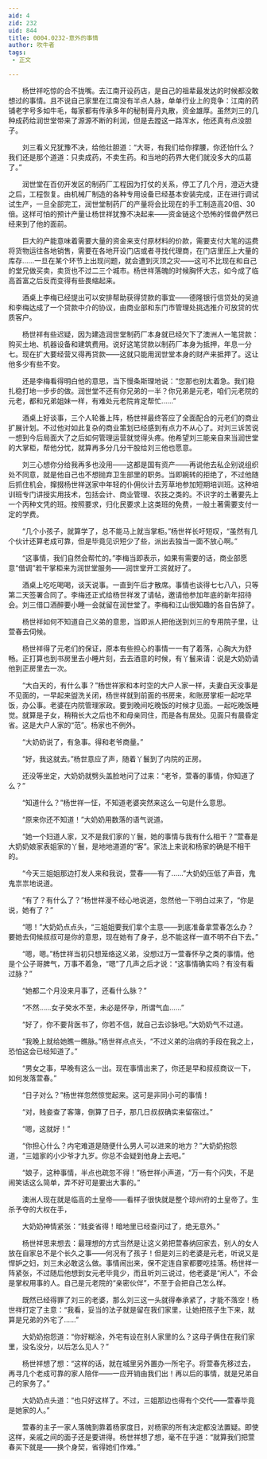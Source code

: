 ```yaml
---
aid: 4
zid: 232
uid: 844
title: 0004.0232-意外的事情
author: 吹牛者
tags: 
 - 正文

---
```




　　杨世祥吃惊的合不拢嘴。去江南开设药店，是自己的祖辈最发达的时候都没敢想过的事情。且不说自己家里在江南没有半点人脉，单单行业上的竞争：江南的药铺老字号多如牛毛，每家都有传承多年的秘制膏丹丸散，资金雄厚。虽然刘三的几种成药给润世堂带来了源源不断的利润，但是去蹚这一路浑水，他还真有点没胆子。

　　刘三看义兄犹豫不决，给他壮胆道：“大哥，有我们给你撑腰，你还怕什么？我们还是那个道道：只卖成药，不卖生药。和当地的药界大佬们就没多大的瓜葛了。”

　　润世堂在百仞开发区的制药厂工程因为打仗的关系，停工了几个月，澄迈大捷之后，工程恢复。由机械厂制造的各种专用设备已经基本安装完成，正在进行调试试生产，一旦全部完工，润世堂制药厂的产量将会比现在的手工制造高20倍、30倍。这样可怕的预计产量让杨世祥犹豫不决起来——资金链这个恐怖的怪兽俨然已经来到了他的面前。

　　巨大的产能意味着需要大量的资金来支付原材料的价款，需要支付大笔的运费将货物运往各地销售，需要在各地开设门店或者寻找代理商，在门店里压上大量的库存……一旦在某个环节上出现问题，就会遭到灭顶之灾——这可不比现在和自己的堂兄做买卖，卖货也不过二三个城市。杨世祥落魄的时候胸怀大志，如今成了临高首富之后反而变得有些畏缩起来。

　　酒桌上李梅已经提出可以安排帮助获得贷款的事宜——德隆银行信贷处的吴迪和李梅达成了一个贷款中介的协议，由商业部和东门市管理处挑选推介可放贷的优质客户。

　　杨世祥有些迟疑，因为建造润世堂制药厂本身就已经欠下了澳洲人一笔贷款：购买土地、机器设备和建筑费用。说好这笔贷款以制药厂本身为抵押，年息一分七。现在扩大要经营又得再贷款——这就只能用润世堂本身的财产来抵押了。这让他多少有些不安。

　　还是李梅看得明白他的意思，当下慢条斯理地说：“您那也别太着急。我们稳扎稳打地一步步的做。润世堂不还有你兄弟的一半？你兄弟是元老，咱们元老院的元老，都和兄弟姐妹一样，有难处元老院肯定帮忙……”

　　酒桌上好谈事，三个人轮番上阵，杨世祥最终答应了全面配合的元老们的商业扩展计划。不过他对如此复杂的商业策划已经感到有点力不从心了。对刘三诉苦说一想到今后局面大了之后如何管理运营就觉得头疼。他希望刘三能亲自来当润世堂的大掌柜，帮他分忧，就算再多分几分干股给刘三他也愿意。

　　刘三心想你分给我再多也没用——这都是国有资产——再说他去私企别说组织处不同意，就是他自己也不想抛弃卫生部里的职务。当即婉转的拒绝了，不过他随后抓住机会，撺掇杨世祥送家中年轻的仆佣伙计去芳草地参加短期培训班。这种培训班专门讲授实用技术，包括会计、商业管理、农技之类的。不识字的土著要先上一个丙种文凭的班。按照要求，归化民要求上这类班的免费，一般土著需要支付一定的学费。

　　“几个小孩子，就算学了，总不能马上就当掌柜。”杨世祥长吁短叹，“虽然有几个伙计还算老成可靠，但是毕竟见识短少了些，派出去独当一面不放心啊。”

　　“这事情，我们自然会帮忙的。”李梅当即表示，如果有需要的话，商业部愿意“借调”若干掌柜来为润世堂服务——润世堂开工资就好了。

　　酒桌上吃吃喝喝，谈天说事。一直到午后才散席。事情也谈得七七八八，只等第二天签署合同了。李梅还正式给杨世祥发了请帖，邀请他参加年底的新年招待会。刘三借口酒醉要小睡一会就留在润世堂了。李梅和江山很知趣的各自告辞了。

　　杨世祥如何不知道自己义弟的意思，当即派人把他送到刘三的专用院子里，让萱春去伺候。

　　杨世祥得了元老们的保证，原本有些担心的事情一一有了着落，心胸大为舒畅。正打算也到书房里去小睡片刻，去去酒意的时候，有丫鬟来请：说是大奶奶请他到正房里去一次。

　　“大白天的，有什么事？”杨世祥家和本时空的大户人家一样，夫妻白天没事是不见面的，一早起来盥洗关闭，杨世祥就到前面的书房来，和账房掌柜一起吃早饭，办公事。老婆在内院管理家政。要到晚间吃晚饭的时候才见面。一起吃晚饭睡觉。就算是子女，稍稍长大之后也不和母亲同住，而是各有居处。见面只有晨昏定省。这是大户人家的“范”。杨家也不例外。

　　“大奶奶说了，有急事。得和老爷商量。”

　　“好，我这就去。”杨世意应了声，随着丫鬟到了内院的正房。

　　还没等坐定，大奶奶就劈头盖脸地问了过来：“老爷，萱春的事情，你知道了么？”

　　“知道什么？”杨世祥一怔，不知道老婆突然来这么一句是什么意思。

　　“原来你还不知道！”大奶奶用数落的语气说道。

　　“她一个妇道人家，又不是我们家的丫鬟，她的事情与我有什么相干？”萱春是大奶奶娘家表姐家的丫鬟，是地地道道的“客”。家法上来说和杨家的确是不相干的。

　　“今天三姐姐那边打发人来和我说，萱春——有了……”大奶奶压低了声音，鬼鬼祟祟地说道。

　　“有了？有什么了？”杨世祥漫不经心地说道，忽然他一下明白过来了，“你是说，她有了？”

　　“嗯！”大奶奶点点头，“三姐姐要我们拿个主意——到底准备拿萱春怎么办？要她去伺候叔叔可是你的意思，现在她有了身子，总不能这样一直不明不白下去。”

　　“嗯，嗯。”杨世祥当初只想笼络这义弟，没想过万一萱春怀孕之类的事情。他是个公子哥脾气，万事不着急，“嗯”了几声之后才说：“这事情确实吗？有没有看过脉？”

　　“她都二个月没来月事了，还看什么脉？”

　　“不然……女子癸水不至，未必是怀孕，所谓气血……”

　　“好了，你不要背医书了，你若不信，就自己去诊脉吧。”大奶奶气不过道。

　　“我晚上就给她瞧一瞧脉。”杨世祥点点头，“不过义弟的治病的手段在我之上，恐怕这会已经知道了。”

　　“男女之事，早晚有这么一出。现在事情出来了，你还是早和叔叔商议一下，如何发落萱春。”

　　“日子对么？”杨世祥忽然惊觉起来。这可是非同小可的事情！

　　“对，贱妾查了客簿，倒算了日子，那几日叔叔确实来留宿过。”

　　“嗯，这就好！”

　　“你担心什么？内宅难道是随便什么男人可以进来的地方？”大奶奶抱怨道，“三姐家的小少爷才九岁。你总不会疑到他身上去吧。”

　　“娘子，这种事情，半点也疏忽不得！”杨世祥小声道，“万一有个闪失，不是闹笑话这么简单，弄不好可是要出大事的。”

　　澳洲人现在就是临高的土皇帝——看样子很快就是整个琼州府的土皇帝了。生杀予夺的大权在手，

　　大奶奶神情紧张：“贱妾省得！暗地里已经查问过了，绝无意外。”

　　杨世祥思来想去：最理想的方式当然是让这义弟把萱春纳回家去，别人的女人放在自家总不是个长久之事——何况有了孩子！但是刘三的老婆是元老，听说又是悍妒之妇，刘三未必敢这么做。事情闹出来，保不定连自家都要吃挂落。杨世祥一阵紧张，不过随后他想到女元老毕竟少，而且听刘三说过，他老婆是“闲人”，不会是掌权用事的人。自己是元老院的“亲密伙伴”，不至于会把自己怎么样。

　　既然已经得罪了刘三的老婆，那么刘三这一头就得奉承紧了，才能不落空！杨世祥打定了主意：“我看，妥当的法子就是留在我们家里，让她把孩子生下来，就算是兄弟的外宅了……”

　　大奶奶抱怨道：“你好糊涂，外宅有设在别人家里的么？这母子俩住在我们家里，没名没分，以后怎么见人？”

　　杨世祥想了想：“这样的话，就在城里另外置办一所宅子。将萱春先移过去，再寻几个老成可靠的家人陪伴——一应开销由我们出！再以后的事情，就是兄弟自己的家务了。”

　　大奶奶点头道：“也只好这样了。不过，三姐那边也得有个交代——萱春毕竟是她家的人。”

　　萱春的主子一家人落魄到靠着杨家度日，对杨家的所有决定都没法置疑。即使这样，亲戚之间的面子还是要讲得。杨世祥想了想，毫不在乎道：“就算我们把萱春买下就是——换个身契，省得她们作难。”


